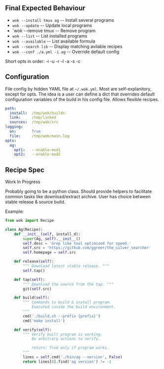 ## Final Expected Behaviour

* `wok --install tmux ag`       -- Install several programs
* `wok --update`                -- Update local programs
* `wok --remove tmux            -- Remove program
* `wok --list`                  -- List installed programs
* `wok --available`             -- List available formula
* `wok --search lib`            -- Display matching avilable recipes
* `wok --conf ./a.yml -i ag`    -- Override default config

Short opts in order: -i -u -r -l -a -s -c

## Configuration

File config by hidden YAML file at `~/.wok.yml`.
Most are self-explanitory, except for opts.
The idea is a user can define a dict that overrides default
configuration variables of the build in his config file. Allows flexible recipes.

```yaml
path:
  install:  /tmp/wok/builds
  link:     /tmp/linked
  sources:  /tmp/wok/src
logging:
  on:       True
  file:     /tmp/wok/main.log
opts:
  ag:
    opt1:   --enable-mod1
    opt2:   --enable-mod2
```

## Recipe Spec

Work In Progress

Probably going to be a python class.
Should provide helpers to facilitate common tasks like download/extract archive.
User has choice between stable release & source build.

Example:
```py
from wok import Recipe

class Ag(Recipe):
    def __init__(self, install_d):
        super(Ag, self).__init__()
        self.desc = 'Grep like tool optimized for speed.'
        self.src = 'https://github.com/ggreer/the_silver_searcher'
        self.homepage = self.src

    def release(self):
        """ Download latest stable release. """
        self.tap()

    def tap(self):
        """ Download the source from the tap. """
        git(self.src)

    def build(self):
        """ Commands to build & install program.
            Executed inside the build environment.
        """
        cmd('./build.sh --prefix {prefix}')
        cmd('make install')

    def verify(self):
        """ Verify built program is working.
            Do arbitrary actions to verify.

            return: True only if program works.
        """
        lines = self.cmd('./bin/ag --version', False)
        return lines[0].find('ag version') != -1
```
